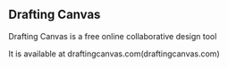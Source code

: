 ## Drafting Canvas

Drafting Canvas is a free online collaborative design tool

It is available at draftingcanvas.com(draftingcanvas.com)